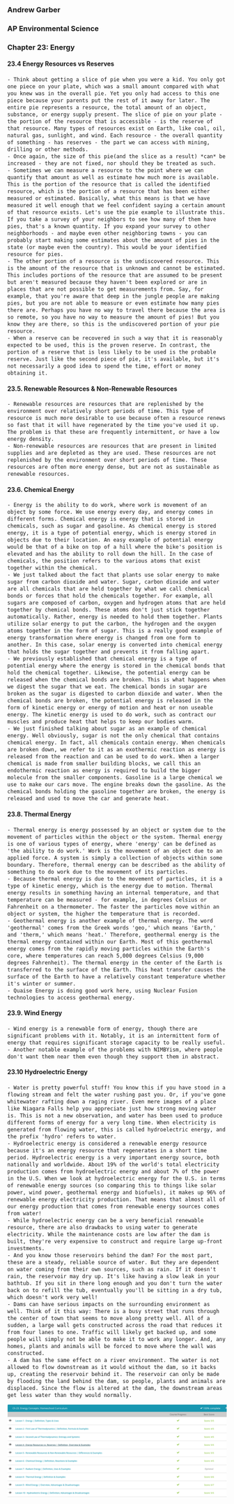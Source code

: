 ### Andrew Garber

### AP Environmental Science

### Chapter 23: Energy

#### 23.4 Energy Resources vs Reserves

    - Think about getting a slice of pie when you were a kid. You only got one piece on your plate, which was a small amount compared with what you knew was in the overall pie. Yet you only had access to this one piece because your parents put the rest of it away for later. The entire pie represents a resource, the total amount of an object, substance, or energy supply present. The slice of pie on your plate - the portion of the resource that is accessible - is the reserve of that resource. Many types of resources exist on Earth, like coal, oil, natural gas, sunlight, and wind. Each resource - the overall quantity of something - has reserves - the part we can access with mining, drilling or other methods.
    - Once again, the size of this pie(and the slice as a result) *can* be increased - they are not fixed, nor should they be treated as such.
    - Sometimes we can measure a resource to the point where we can quantify that amount as well as estimate how much more is available. This is the portion of the resource that is called the identified resource, which is the portion of a resource that has been either measured or estimated. Basically, what this means is that we have measured it well enough that we feel confident saying a certain amount of that resource exists. Let's use the pie example to illustrate this. If you take a survey of your neighbors to see how many of them have pies, that's a known quantity. If you expand your survey to other neighborhoods - and maybe even other neighboring towns - you can probably start making some estimates about the amount of pies in the state (or maybe even the country). This would be your identified resource for pies.
    - The other portion of a resource is the undiscovered resource. This is the amount of the resource that is unknown and cannot be estimated. This includes portions of the resource that are assumed to be present but aren't measured because they haven't been explored or are in places that are not possible to get measurements from. Say, for example, that you're aware that deep in the jungle people are making pies, but you are not able to measure or even estimate how many pies there are. Perhaps you have no way to travel there because the area is so remote, so you have no way to measure the amount of pies! But you know they are there, so this is the undiscovered portion of your pie resource.
    - When a reserve can be recovered in such a way that it is reasonably expected to be used, this is the proven reserve. In contrast, the portion of a reserve that is less likely to be used is the probable reserve. Just like the second piece of pie, it's available, but it's not necessarily a good idea to spend the time, effort or money obtaining it.

#### 23.5. Renewable Resources & Non-Renewable Resources

    - Renewable resources are resources that are replenished by the environment over relatively short periods of time. This type of resource is much more desirable to use because often a resource renews so fast that it will have regenerated by the time you've used it up. The problem is that these are frequently intermittent, or have a low energy density.
    - Non-renewable resources are resources that are present in limited supplies and are depleted as they are used. These resources are not replenished by the environment over short periods of time. These resources are often more energy dense, but are not as sustainable as renewable resources.

#### 23.6. Chemical Energy

    - Energy is the ability to do work, where work is movement of an object by some force. We use energy every day, and energy comes in different forms. Chemical energy is energy that is stored in chemicals, such as sugar and gasoline. As chemical energy is stored energy, it is a type of potential energy, which is energy stored in objects due to their location. An easy example of potential energy would be that of a bike on top of a hill where the bike's position is elevated and has the ability to roll down the hill. In the case of chemicals, the position refers to the various atoms that exist together within the chemical.
    - We just talked about the fact that plants use solar energy to make sugar from carbon dioxide and water. Sugar, carbon dioxide and water are all chemicals that are held together by what we call chemical bonds or forces that hold the chemicals together. For example, all sugars are composed of carbon, oxygen and hydrogen atoms that are held together by chemical bonds. These atoms don't just stick together automatically. Rather, energy is needed to hold them together. Plants utilize solar energy to put the carbon, the hydrogen and the oxygen atoms together in the form of sugar. This is a really good example of energy transformation where energy is changed from one form to another. In this case, solar energy is converted into chemical energy that holds the sugar together and prevents it from falling apart.
    - We previously established that chemical energy is a type of potential energy where the energy is stored in the chemical bonds that hold the chemical together. Likewise, the potential energy can be released when the chemical bonds are broken. This is what happens when we digest the sugar that we eat. The chemical bonds in sugar are broken as the sugar is digested to carbon dioxide and water. When the chemical bonds are broken, the potential energy is released in the form of kinetic energy or energy of motion and heat or non useable energy. The kinetic energy is used to do work, such as contract our muscles and produce heat that helps to keep our bodies warm.
    - We just finished talking about sugar as an example of chemical energy. Well obviously, sugar is not the only chemical that contains chemical energy. In fact, all chemicals contain energy. When chemicals are broken down, we refer to it as an exothermic reaction as energy is released from the reaction and can be used to do work. When a larger chemical is made from smaller building blocks, we call this an endothermic reaction as energy is required to build the bigger molecule from the smaller components. Gasoline is a large chemical we use to make our cars move. The engine breaks down the gasoline. As the chemical bonds holding the gasoline together are broken, the energy is released and used to move the car and generate heat.

#### 23.8. Thermal Energy

    - Thermal energy is energy possessed by an object or system due to the movement of particles within the object or the system. Thermal energy is one of various types of energy, where 'energy' can be defined as 'the ability to do work.' Work is the movement of an object due to an applied force. A system is simply a collection of objects within some boundary. Therefore, thermal energy can be described as the ability of something to do work due to the movement of its particles.
    - Because thermal energy is due to the movement of particles, it is a type of kinetic energy, which is the energy due to motion. Thermal energy results in something having an internal temperature, and that temperature can be measured - for example, in degrees Celsius or Fahrenheit on a thermometer. The faster the particles move within an object or system, the higher the temperature that is recorded.
    - Geothermal energy is another example of thermal energy. The word 'geothermal' comes from the Greek words 'geo,' which means 'Earth,' and 'therm,' which means 'heat.' Therefore, geothermal energy is the thermal energy contained within our Earth. Most of this geothermal energy comes from the rapidly moving particles within the Earth's core, where temperatures can reach 5,000 degrees Celsius (9,000 degrees Fahrenheit). The thermal energy in the center of the Earth is transferred to the surface of the Earth. This heat transfer causes the surface of the Earth to have a relatively constant temperature whether it's winter or summer.
    - Quaise Energy is doing good work here, using Nuclear Fusion technologies to access geothermal energy.

#### 23.9. Wind Energy

    - Wind energy is a renewable form of energy, though there are significant problems with it. Notably, it is an intermittent form of energy that requires significant storage capacity to be really useful.
    - Another notable example of the problems with NIMBYism, where people don't want them near them even though they support them in abstract.

#### 23.10 Hydroelectric Energy

    - Water is pretty powerful stuff! You know this if you have stood in a flowing stream and felt the water rushing past you. Or, if you've gone whitewater rafting down a raging river. Even mere images of a place like Niagara Falls help you appreciate just how strong moving water is. This is not a new observation, and water has been used to produce different forms of energy for a very long time. When electricity is generated from flowing water, this is called hydroelectric energy, and the prefix 'hydro' refers to water.
    - Hydroelectric energy is considered a renewable energy resource because it's an energy resource that regenerates in a short time period. Hydroelectric energy is a very important energy source, both nationally and worldwide. About 19% of the world's total electricity production comes from hydroelectric energy and about 7% of the power in the U.S. When we look at hydroelectric energy for the U.S. in terms of renewable energy sources (so comparing this to things like solar power, wind power, geothermal energy and biofuels), it makes up 96% of renewable energy electricity production. That means that almost all of our energy production that comes from renewable energy sources comes from water!
    - While hydroelectric energy can be a very beneficial renewable resource, there are also drawbacks to using water to generate electricity. While the maintenance costs are low after the dam is built, they're very expensive to construct and require large up-front investments.
    - And you know those reservoirs behind the dam? For the most part, these are a steady, reliable source of water. But they are dependent on water coming from their own sources, such as rain. If it doesn't rain, the reservoir may dry up. It's like having a slow leak in your bathtub. If you sit in there long enough and you don't turn the water back on to refill the tub, eventually you'll be sitting in a dry tub, which doesn't work very well!
    - Dams can have serious impacts on the surrounding environment as well. Think of it this way: There is a busy street that runs through the center of town that seems to move along pretty well. All of a sudden, a large wall gets constructed across the road that reduces it from four lanes to one. Traffic will likely get backed up, and some people will simply not be able to make it to work any longer. And, any homes, plants and animals will be forced to move where the wall was constructed.
    - A dam has the same effect on a river environment. The water is not allowed to flow downstream as it would without the dam, so it backs up, creating the reservoir behind it. The reservoir can only be made by flooding the land behind the dam, so people, plants and animals are displaced. Since the flow is altered at the dam, the downstream areas get less water than they would normally.

![alt text](Media/ch23.png)
